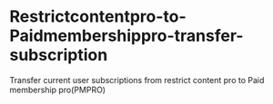 # Restrictcontentpro-to-Paidmembershippro-transfer-subscription
Transfer current user subscriptions from restrict content pro to Paid membership pro(PMPRO)
